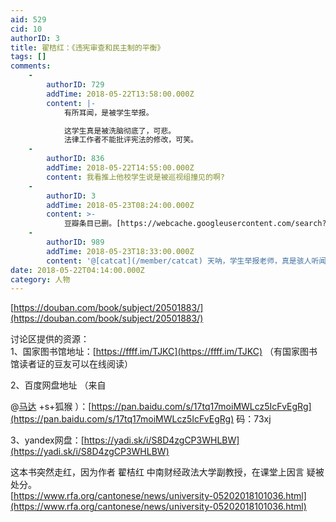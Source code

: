 ```yaml
---
aid: 529
cid: 10
authorID: 3
title: 翟桔红：《违宪审查和民主制的平衡》
tags: []
comments:
    -
        authorID: 729
        addTime: 2018-05-22T13:58:00.000Z
        content: |-
            有所耳闻，是被学生举报。

            这学生真是被洗脑彻底了，可悲。  
            法律工作者不能批评宪法的修改，可笑。
    -
        authorID: 836
        addTime: 2018-05-22T14:55:00.000Z
        content: 我看推上他校学生说是被巡视组撞见的啊?
    -
        authorID: 3
        addTime: 2018-05-23T08:24:00.000Z
        content: >-
            豆瓣条目已删。[https://webcache.googleusercontent.com/search?q=cache:nBcS1nX0JRoJ:https://book.douban.com/subject/20501883/+&cd=1&hl=en&ct=clnk&gl=us](https://webcache.googleusercontent.com/search?q=cache:nBcS1nX0JRoJ:https://book.douban.com/subject/20501883/+&cd=1&hl=en&ct=clnk&gl=us)
    -
        authorID: 989
        addTime: 2018-05-23T18:33:00.000Z
        content: '@[catcat](/member/catcat) 天呐，学生举报老师，真是骇人听闻，现在是真的改回去了。'
date: 2018-05-22T04:14:00.000Z
category: 人物
---
```


[https://douban.com/book/subject/20501883/](https://douban.com/book/subject/20501883/)

讨论区提供的资源：  
1、国家图书馆地址：[https://ffff.im/TJKC](https://ffff.im/TJKC) （有国家图书馆读者证的豆友可以在线阅读）

2、百度网盘地址 （来自

@[马达](/member/马达) +s+狐猴 ）：[https://pan.baidu.com/s/17tq17moiMWLcz5IcFvEgRg](https://pan.baidu.com/s/17tq17moiMWLcz5IcFvEgRg) 码：73xj

3、yandex网盘：[https://yadi.sk/i/S8D4zgCP3WHLBW](https://yadi.sk/i/S8D4zgCP3WHLBW)

这本书突然走红，因为作者 翟桔红 中南财经政法大学副教授，在课堂上因言 疑被处分。  
[https://www.rfa.org/cantonese/news/university-05202018101036.html](https://www.rfa.org/cantonese/news/university-05202018101036.html)
